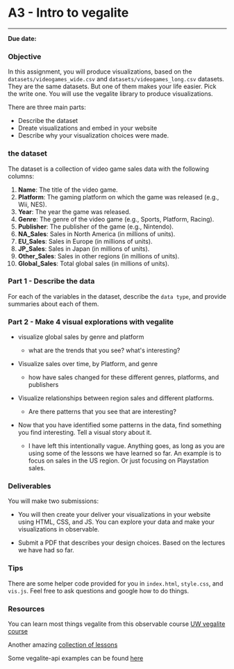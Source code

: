 # A3 - Intro to vegalite

---

**Due date:**

### Objective

In this assignment, you will produce visualizations, based on the `datasets/videogames_wide.csv` and `datasets/videogames_long.csv` datasets. They are the same datasets. But one of them makes your life easier. Pick the write one. You will use the vegalite library to produce visualizations.

There are three main parts:

- Describe the dataset
- Dreate visualizations and embed in your website
- Describe why your visualization choices were made.

### the dataset

The dataset is a collection of video game sales data with the following columns:

1. **Name**: The title of the video game.
2. **Platform**: The gaming platform on which the game was released (e.g., Wii, NES).
3. **Year**: The year the game was released.
4. **Genre**: The genre of the video game (e.g., Sports, Platform, Racing).
5. **Publisher**: The publisher of the game (e.g., Nintendo).
6. **NA_Sales**: Sales in North America (in millions of units).
7. **EU_Sales**: Sales in Europe (in millions of units).
8. **JP_Sales**: Sales in Japan (in millions of units).
9. **Other_Sales**: Sales in other regions (in millions of units).
10. **Global_Sales**: Total global sales (in millions of units).

### Part 1 - Describe the data

For each of the variables in the dataset, describe the `data type`, and provide summaries about each of them.

### Part 2 - Make 4 visual explorations with vegalite

- visualize global sales by genre and platform

  - what are the trends that you see? what's interesting?

- Visualize sales over time, by Platform, and genre

  - how have sales changed for these different genres, platforms, and publishers

- Visualize relationships between region sales and different platforms.

  - Are there patterns that you see that are interesting?

- Now that you have identified some patterns in the data, find something you find interesting. Tell a visual story about it.
  - I have left this intentionally vague. Anything goes, as long as you are using some of the lessons we have learned so far. An example is to focus on sales in the US region. Or just focusing on Playstation sales.

### Deliverables

You will make two submissions:

- You will then create your deliver your visualizations in your website using HTML, CSS, and JS. You can explore your data and make your visualizations in observable.

- Submit a PDF that describes your design choices. Based on the lectures we have had so far.

### Tips

There are some helper code provided for you in `index.html`, `style.css`, and `vis.js`. Feel free to ask questions and google how to do things.

### Resources

You can learn most things vegalite from this observable course [UW vegalite course](https://observablehq.com/@jonfroehlich/observable-tutorial?collection=@jonfroehlich/intro-to-vega-lite)

Another amazing [collection of lessons](https://observablehq.com/collection/@uwdata/visualization-curriculum)

Some vegalite-api examples can be found [here](https://observablehq.com/collection/@vega/vega-lite-api)
